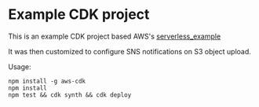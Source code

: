 # Example CDK project

This is an example CDK project based AWS's [serverless_example]

It was then customized to configure SNS notifications on S3
object upload.

Usage:

```
npm install -g aws-cdk
npm install
npm test && cdk synth && cdk deploy
```

[serverless_example]: https://docs.aws.amazon.com/cdk/latest/guide/serverless_example.html
